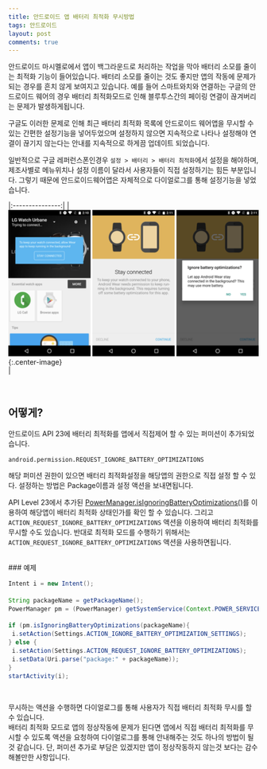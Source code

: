 ```yaml
---
title: 안드로이드 앱 배터리 최적화 무시방법
tags: 안드로이드
layout: post
comments: true
---
```

안드로이드 마시멜로에서 앱이 백그라운드로 처리하는 작업을 막아 배터리 소모를 줄이는 최적화 기능이 들어있습니다. 배터리 소모를 줄이는 것도 좋지만 앱의 작동에 문제가 되는 경우를 흔치 않게 보여지고 있습니다. 예를 들어 스마트와치와 연결하는 구글의 안드로이드 웨어의 경우 배터리 최적화모드로 인해 블루투스간의 페이링 연결이 끊겨버리는 문제가 발생하게됩니다.  

구글도 이러한 문제로 인해 최근 배터리 최적화 목록에 안드로이드 웨어앱을 무시할 수 있는 간편한 설정기능을 넣어두었으며 설정하지 않으면 지속적으로 나타나 설정해야 연결이 끊기지 않는다는 안내를 지속적으로 하게끔 업데이트 되었습니다.  

일반적으로 구글 레퍼런스폰인경우 `설정 > 배터리 > 배터리 최적화`에서 설정을 해야하며, 제조사별로 메뉴위치나 설정 이름이 달라서 사용자들이 직접 설정하기는 힘든 부분입니다. 그렇기 때문에 안드로이드웨어앱은 자체적으로 다이얼로그를 통해 설정기능을 넣었습니다.  

|:---------------:|
|<br> ![](/images/2016-04-26-ignore_battery_optimizations/android_wear.png){:.center-image}  <br>|

<br>

## 어떻게? 
안드로이드 API 23에 배터리 최적화를 앱에서 직접제어 할 수 있는 퍼미션이 추가되었습니다.

```
android.permission.REQUEST_IGNORE_BATTERY_OPTIMIZATIONS
```
 

해당 퍼미션 권한이 있으면 배터리 최적화설정을 해당앱의 권한으로 직접 설정 할 수 있다. 설정하는 방법은 Package이름과 설정 액션을 보내면됩니다.  

API Level 23에서 추가된 [PowerManager.isIgnoringBatteryOptimizations()](https://developer.android.com/reference/android/os/PowerManager.html?hl=ko#isIgnoringBatteryOptimizations(java.lang.String))를 이용하여 해당앱이 배터리 최적화 상태인가를 확인 할 수 있습니다. 그리고 `ACTION_REQUEST_IGNORE_BATTERY_OPTIMIZATIONS` 액션을 이용하여 배터리 최적화를 무시할 수도 있습니다. 반대로 최적화 모드를 수행하기 위해서는 `ACTION_REQUEST_IGNORE_BATTERY_OPTIMIZATIONS` 액션을 사용하면됩니다.  

<br>
### 예제

``` java
Intent i = new Intent();

String packageName = getPackageName();
PowerManager pm = (PowerManager) getSystemService(Context.POWER_SERVICE);

if (pm.isIgnoringBatteryOptimizations(packageName){
 i.setAction(Settings.ACTION_IGNORE_BATTERY_OPTIMIZATION_SETTINGS);
} else {
 i.setAction(Settings.ACTION_REQUEST_IGNORE_BATTERY_OPTIMIZATIONS);
 i.setData(Uri.parse("package:" + packageName));
}
startActivity(i);
```
  
<br>

무시하는 액션을 수행하면 다이얼로그를 통해 사용자가 직접 배터리 최적화 무시를 할 수 있습니다.  
배터리 최적화 모드로 앱의 정상작동에 문제가 된다면 앱에서 직접 배터리 최적화를 무시할 수 있도록 액션을 요청하여 다이얼로그를 통해 안내해주는 것도 하나의 방법이 될것 같습니다. 단, 퍼미션 추가로 부담은 있겠지만 앱이 정상작동하지 않는것 보다는 감수해볼만한 사항입니다.  
